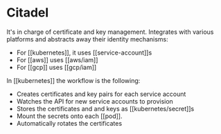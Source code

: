 # Citadel
It's in charge of certificate and key management. Integrates with various platforms and abstracts away their identity mechanisms:

* For [[kubernetes]], it uses [[service-account]]s
* For [[aws]] uses [[aws/iam]]
* For [[gcp]] uses [[gcp/iam]]

In [[kubernetes]] the workflow is the following:
* Creates certificates and key pairs for each service account
* Watches the API for new service accounts to provision
* Stores the certificates and and keys as [[kubernetes/secret]]s
* Mount the secrets onto each [[pod]].
* Automatically rotates the certificates
